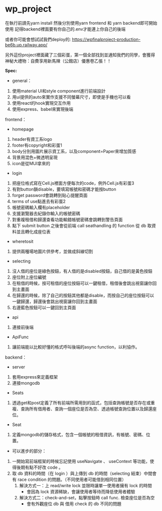 # wp_project
在執行前請先yarn install
然後分別使用yarn frontend 和 yarn backend即可開始使用
記得backend裡面要有你自己的.env才能連上你自己的後端


或者你可能會想試試我們deploy的:
https://wpfinalproject-production-be6b.up.railway.app/

另外這份project裡面藏了三個彩蛋，第一個全部找到並通知我們的同學，會獲得神秘大禮物：自費享用新馬辣（公館店）優惠卷乙張！！


**Spec:**

- general：
1. 使用material UI和style component進行前端設計
2. 用ui提供的auto來實作支援不同螢幕尺寸，即使是手機也可以看
3. 使用react的hook實現交互作用
4. 使用express、babel來實現後端

frontend：

- homepage
1. header有資工系logo
2. footer有copyright和彩蛋1
3. body分別用圖片展示資工系，以及component=Paper來增加質感
4. 背景用混色+微透明呈現
5. icon是從MUI拿來的

- login
1. 把座位格式寫在Cell.js裡面方便每次的code，例外Cell.js有彩蛋3
2. 有對button鎖disable，要填寫帳號和密碼才能按button
3. forget password會跳轉到貼心提醒頁面
4. terms of use點進去有彩蛋2
5. 帳號密碼輸入欄有placeholder
6. 支援瀏覽器去紀錄你輸入的帳號密碼
7. 對重複租借和歸還查看功能輸錯帳號密碼會跳轉到警告頁面
8. 點下 submit button 之後會從前端 call seathandling 的 function 從 db 取資料並且轉化成座位表

- wheretosit
1. 提供兩種場地圖片供參考，並做成斜線切割

- selecting
1. 沒人借的座位是綠色按鈕，有人借的是disabled按鈕，自己借的是黃色按鈕
2. 座位附上座位編號
3. 在租借的時候，按可租借的座位按鈕可以一鍵租借，租借後會跳出視窗讓你回到主畫面
4. 在歸還的時候，除了自己的按鈕其他都是disable，而按自己的座位按鈕可以一鍵歸還，歸還後會跳出視窗讓你回到主畫面
5. 右邊藍色按鈕可以一鍵回到主頁面

- api
1. 連接前後端

- ApiFunc
1. 讓前端能以比較好懂的格式呼叫後端的async function，以利協作。

backend：

- server
1. 套用express來定義框架
2. 連接mongodb

- Seats
1. 透過get和post定義了所有前端所需用到的函式，包括查詢帳號是否存在或重複、查詢所有借用者、查詢一個座位是否為空、透過帳號查詢位置以及歸還座位。

- Seat
1. 定義mongodb的儲存格式，包含一個帳號的租借資訊，有帳號、密碼、位置。

- 可以進步的部分：
1. 一開始寫前端框架的時候忘記使用 useNavigate 、 useContext 等功能，使得後期有點不好改 code 。
2. 取 db 資料的時間（在 login ）與上傳到 db 的時間（selecting 結束）中間會有 race condition 的問題。（不同使用者可能借到相同位置）
    1. 解決方式一：上 read/write lock 並限時讓單一使用者擁有 lock 的時間
        - 會因為 lock 資源稀缺，會讓使用者等待而降低使用者體驗 
    2. 解決方式二：check-and-set，點擊按鈕時 call func. 檢查座位是否為空
        - 會有外觀座位 db 與 借用 check 的 db 不同的問題
